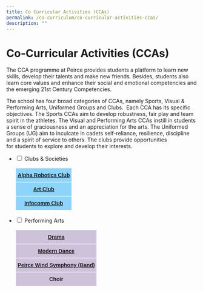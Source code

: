 ```yaml
---
title: Co Curricular Activities (CCAs)
permalink: /co-curriculum/co-curricular-activities-ccas/
description: ""
---
```

# **Co-Curricular Activities (CCAs)**

The CCA programme at Peirce provides students a platform to learn new skills, develop their talents and make new friends. Besides, students also learn core values and enhance their social and emotional competencies and the emerging 21st Century Competencies.

The school has four broad categories of CCAs, namely Sports, Visual & Performing Arts, Uniformed Groups and Clubs.  Each CCA has its specific objectives. The Sports CCAs aim to develop robustness, fair play and team spirit in the athletes. The Visual and Performing Arts CCAs instill in students a sense of graciousness and an appreciation for the arts. The Uniformed Groups (UG) aim to inculcate in cadets self-reliance, resilience, discipline and a spirit of service to others. The clubs provide opportunities for students to explore and develop their interests.

<ul class="jekyllcodex_accordion">
  <li>
    <input type="checkbox" id="accordion1">
    <label for="accordion1">Clubs & Societies</label>
    <div>
      <p><table style="border-collapse:collapse;border-spacing:0" class="tg"><thead><tr><th style="background-color:#8cd4fc;border-color:#ffffff;border-style:solid;border-width:1px;color:#333333;font-family:Arial, sans-serif;font-size:14px;font-weight:bold;overflow:hidden;padding:10px 5px;text-align:center;vertical-align:top;word-break:normal"><a href="/co-curriculum/co-curricular-activities-ccas/clubs-robotics-club/">Alpha Robotics Club</a></th></tr></thead><tbody><tr><td style="background-color:#8cd4fc;border-color:#ffffff;border-style:solid;border-width:1px;color:#333333;font-family:Arial, sans-serif;font-size:14px;font-weight:bold;overflow:hidden;padding:10px 5px;text-align:center;vertical-align:top;word-break:normal"><a href="/co-curriculum/co-curricular-activities-ccas/clubs-art-club/">Art Club</a></td></tr><tr><td style="background-color:#8cd4fc;border-color:#ffffff;border-style:solid;border-width:1px;color:#333333;font-family:Arial, sans-serif;font-size:14px;font-weight:bold;overflow:hidden;padding:10px 5px;text-align:center;vertical-align:top;word-break:normal"><a href="/co-curriculum/co-curricular-activities-ccas/clubs-infocomm-club/">Infocomm Club</a></td></tr></tbody></table></p>
    </div>
	</li>
	  <li>
    <input type="checkbox" id="accordion2">
    <label for="accordion2">Performing Arts</label>
    <div>
      <p><table style="border-collapse:collapse;border-spacing:0" class="tg"><thead><tr><th style="background-color:#cec2da;border-color:#ffffff;border-style:solid;border-width:1px;color:#333333;font-family:Arial, sans-serif;font-size:14px;font-weight:bold;overflow:hidden;padding:10px 5px;text-align:center;vertical-align:top;word-break:normal"><a href="/co-curriculum/co-curricular-activities-ccas/performing-arts-drama/">Drama</a></th></tr></thead><tbody><tr><td style="background-color:#cec2da;border-color:#ffffff;border-style:solid;border-width:1px;color:#002d13;font-family:Arial, sans-serif;font-size:14px;font-weight:bold;overflow:hidden;padding:10px 5px;text-align:center;vertical-align:top;word-break:normal"><a href="/co-curriculum/co-curricular-activities-ccas/performing-arts-modern-dance/">Modern Dance</a></td></tr><tr><td style="background-color:#cec2da;border-color:#ffffff;border-style:solid;border-width:1px;color:#002d13;font-family:Arial, sans-serif;font-size:14px;font-weight:bold;overflow:hidden;padding:10px 5px;text-align:center;vertical-align:top;word-break:normal"><a href="/co-curriculum/co-curricular-activities-ccas/performing-arts-peirce-wind-symphony/">Peirce Wind Symphony (Band)</a></td></tr><tr><td style="background-color:#cec2da;border-color:#ffffff;border-style:solid;border-width:1px;font-family:Arial, sans-serif;font-size:14px;font-weight:bold;overflow:hidden;padding:10px 5px;text-align:center;vertical-align:top;word-break:normal">Choir</td></tr></tbody></table></p>
    </div>
	</li>
	</ul>